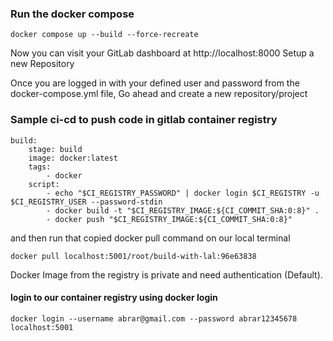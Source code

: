 ### Run the docker compose
```
docker compose up --build --force-recreate
```

Now you can visit your GitLab dashboard at http://localhost:8000
Setup a new Repository

Once you are logged in with your defined user and password from the docker-compose.yml file, Go ahead and create a new repository/project

### Sample ci-cd to push code in gitlab container registry
```
build:
    stage: build
    image: docker:latest
    tags:
        - docker
    script:
        - echo "$CI_REGISTRY_PASSWORD" | docker login $CI_REGISTRY -u $CI_REGISTRY_USER --password-stdin
        - docker build -t "$CI_REGISTRY_IMAGE:${CI_COMMIT_SHA:0:8}" .
        - docker push "$CI_REGISTRY_IMAGE:${CI_COMMIT_SHA:0:8}"
```

and then run that copied docker pull command on our local terminal
```
docker pull localhost:5001/root/build-with-lal:96e63838
```
Docker Image from the registry is private and need authentication (Default).

#### login to our container registry using docker login
```
docker login --username abrar@gmail.com --password abrar12345678 localhost:5001
```